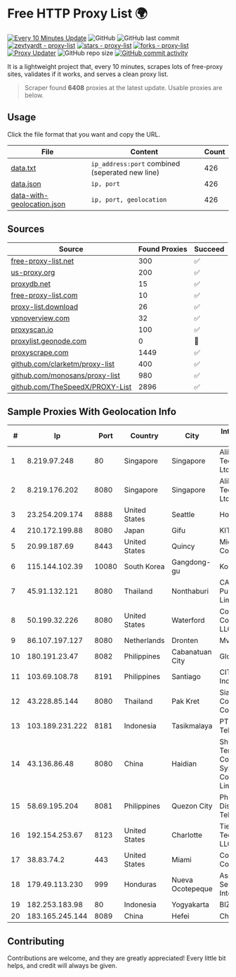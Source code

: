 
# Free HTTP Proxy List 🌍

[![Every 10 Minutes Update](https://github.com/mertguvencli/http-proxy-list/actions/workflows/main.yml/badge.svg?branch=main)](https://github.com/mertguvencli/http-proxy-list/actions/workflows/main.yml)
![GitHub](https://img.shields.io/github/license/mertguvencli/http-proxy-list)
![GitHub last commit](https://img.shields.io/github/last-commit/mertguvencli/http-proxy-list)
[![zevtyardt - proxy-list](https://img.shields.io/static/v1?label=zevtyardt&message=proxy-list&color=blue&logo=github)](https://github.com/zevtyardt/proxy-list "Go to GitHub repo")
[![stars - proxy-list](https://img.shields.io/github/stars/zevtyardt/proxy-list?style=social)](https://github.com/zevtyardt/proxy-list)
[![forks - proxy-list](https://img.shields.io/github/forks/zevtyardt/proxy-list?style=social)](https://github.com/zevtyardt/proxy-list)
[![Proxy Updater](https://github.com/zevtyardt/proxy-list/workflows/Proxy%20Updater/badge.svg)](https://github.com/zevtyardt/proxy-list/actions?query=workflow:"Proxy+Updater")
![GitHub repo size](https://img.shields.io/github/repo-size/zevtyardt/proxy-list)
[![GitHub commit activity](https://img.shields.io/github/commit-activity/m/zevtyardt/proxy-list?logo=commits)](https://github.com/zevtyardt/proxy-list/commits/main)

It is a lightweight project that, every 10 minutes, scrapes lots of free-proxy sites, validates if it works, and serves a clean proxy list.

> Scraper found **6408** proxies at the latest update. Usable proxies are below.

## Usage

Click the file format that you want and copy the URL.

|File|Content|Count|
|----|-------|-----|
|[data.txt](https://raw.githubusercontent.com/mertguvencli/http-proxy-list/main/proxy-list/data.txt)|`ip_address:port` combined (seperated new line)|426|
|[data.json](https://raw.githubusercontent.com/mertguvencli/http-proxy-list/main/proxy-list/data.json)|`ip, port`|426|
|[data-with-geolocation.json](https://raw.githubusercontent.com/mertguvencli/http-proxy-list/main/proxy-list/data-with-geolocation.json)|`ip, port, geolocation`|426|

## Sources

|Source|Found Proxies|Succeed|
|------|-------------|-------|
|[free-proxy-list.net](https://free-proxy-list.net)|300|✅|
|[us-proxy.org](https://www.us-proxy.org)|200|✅|
|[proxydb.net](http://proxydb.net)|15|✅|
|[free-proxy-list.com](https://free-proxy-list.com/?page=&port=&type%5B%5D=http&type%5B%5D=https&up_time=0&search=Search)|10|✅|
|[proxy-list.download](https://www.proxy-list.download/HTTP)|26|✅|
|[vpnoverview.com](https://vpnoverview.com/privacy/anonymous-browsing/free-proxy-servers)|32|✅|
|[proxyscan.io](https://www.proxyscan.io)|100|✅|
|[proxylist.geonode.com](https://proxylist.geonode.com/api/proxy-list?limit=300&page=1&sort_by=lastChecked&sort_type=desc&protocols=http,https)|0|🚫|
|[proxyscrape.com](https://api.proxyscrape.com/v2/?request=displayproxies&protocol=http&timeout=10000&country=all&ssl=all&anonymity=all)|1449|✅|
|[github.com/clarketm/proxy-list](https://raw.githubusercontent.com/clarketm/proxy-list/master/proxy-list-raw.txt)|400|✅|
|[github.com/monosans/proxy-list](https://raw.githubusercontent.com/monosans/proxy-list/main/proxies/http.txt)|980|✅|
|[github.com/TheSpeedX/PROXY-List](https://raw.githubusercontent.com/TheSpeedX/PROXY-List/master/http.txt)|2896|✅|


## Sample Proxies With Geolocation Info

|#|Ip|Port|Country|City|Internet Service Provider|
|-|--|----|-------|----|-------------------------|
|1|8.219.97.248|80|Singapore|Singapore|Alibaba (US) Technology Co., Ltd.|
|2|8.219.176.202|8080|Singapore|Singapore|Alibaba (US) Technology Co., Ltd.|
|3|23.254.209.174|8888|United States|Seattle|Hostwinds LLC.|
|4|210.172.199.88|8080|Japan|Gifu|KITAGATA|
|5|20.99.187.69|8443|United States|Quincy|Microsoft Corporation|
|6|115.144.102.39|10080|South Korea|Gangdong-gu|Korea Telecom|
|7|45.91.132.121|8080|Thailand|Nonthaburi|CAT Telecom Public Company Limited|
|8|50.199.32.226|8080|United States|Waterford|Comcast Cable Communications, LLC|
|9|86.107.197.127|8080|Netherlands|Dronten|Mvps LTD|
|10|180.191.23.47|8082|Philippines|Cabanatuan City|Globe Telecom|
|11|103.69.108.78|8191|Philippines|Santiago|CITI Cableworld Inc.|
|12|43.228.85.144|8080|Thailand|Pak Kret|Siamdata Communication Co.|
|13|103.189.231.222|8181|Indonesia|Tasikmalaya|PT Media Access Telematika|
|14|43.136.86.48|8080|China|Haidian|Shenzhen Tencent Computer Systems Company Limited|
|15|58.69.195.204|8081|Philippines|Quezon City|Philippine Long Distance Telephone Co.|
|16|192.154.253.67|8123|United States|Charlotte|Tier.Net Technologies LLC|
|17|38.83.74.2|443|United States|Miami|Cogent Communications|
|18|179.49.113.230|999|Honduras|Nueva Ocotepeque|Asociacion De Servicio De Internet S. De RL|
|19|182.253.183.98|80|Indonesia|Yogyakarta|BIZNET|
|20|183.165.245.144|8089|China|Hefei|Chinanet|



## Contributing

Contributions are welcome, and they are greatly appreciated! Every
little bit helps, and credit will always be given.

